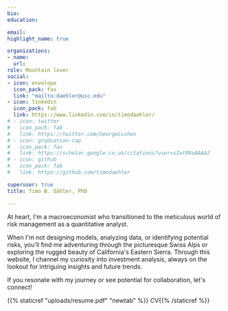 ```yaml
---
bio:
education:

email: 
highlight_name: true

organizations:
- name: 
  url: 
role: Mountain lover
social:
- icon: envelope
  icon_pack: fas
  link: "mailto:daehler@usc.edu"
- icon: linkedin
  icon_pack: fab
  link: https://www.linkedin.com/in/timodaehler/
# - icon: twitter
#   icon_pack: fab
#   link: https://twitter.com/GeorgeCushen
# - icon: graduation-cap
#   icon_pack: fas
#   link: https://scholar.google.co.uk/citations?user=sIwtMXoAAAAJ
# - icon: github
#   icon_pack: fab
#   link: https://github.com/timodaehler

superuser: true
title: Timo B. Dähler, PhD

---
```

At heart, I'm a macroeconomist who transitioned to the meticulous world of risk management as a quantitative analyst.

When I'm not designing models, analyzing data, or identifying potential risks, you'll find me adventuring through the picturesque Swiss Alps or exploring the rugged beauty of California's Eastern Sierra. Through this website, I channel my curiosity into investment analysis, always on the lookout for intriguing insights and future trends.

If you resonate with my journey or see potential for collaboration, let's connect!

{{% staticref "uploads/resume.pdf" "newtab" %}}<i class="fa-solid fa-file-arrow-down"></i> CV{{% /staticref %}} 



